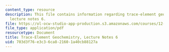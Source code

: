 ```yaml
---
content_type: resource
description: This file contains information regarding trace-element geochemistry,
  lecture notes 6.
file: https://ol-ocw-studio-app-production.s3.amazonaws.com/courses/12-479-trace-element-geochemistry-spring-2013/703d3f76e3c36ca821601a40cb88127a_MIT12_479S13_lec6.pdf
file_type: application/pdf
resourcetype: Document
title: Trace-Element Geochemistry, Lecture Notes 6
uid: 703d3f76-e3c3-6ca8-2160-1a40cb88127a
---
```

